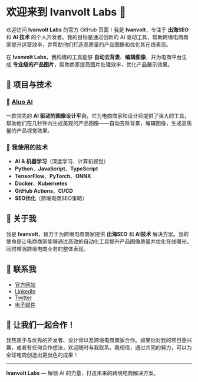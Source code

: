 # 欢迎来到 Ivanvolt Labs 👋

欢迎访问 **Ivanvolt Labs** 的官方 GitHub 页面！我是 **Ivanvolt**，专注于 **出海SEO** 和 **AI 技术** 的个人开发者。我的目标是通过创新的 AI 驱动工具，帮助跨境电商商家提升运营效率，并帮助他们打造高质量的产品图像和优化其在线表现。

在 **Ivanvolt Labs**，我构建的工具能够 **自动去背景**、**编辑图像**，并为电商平台生成 **专业级的产品图片**，帮助商家提高图片处理效率，优化产品展示效果。

## 🚀 项目与技术

### 🌟 [Aluo AI](https://aluo.ai)
一款领先的 **AI 驱动的图像设计平台**，它为电商商家和设计师提供了强大的工具，帮助他们在几秒钟内生成美观的产品图像——自动去除背景，编辑图像，生成高质量的产品视觉效果。

### 🔧 我使用的技术
- **AI & 机器学习**（深度学习、计算机视觉）
- **Python**、**JavaScript**、**TypeScript**
- **TensorFlow**、**PyTorch**、**ONNX**
- **Docker**、**Kubernetes**
- **GitHub Actions**、**CI/CD**
- **SEO优化**（跨境电商SEO策略）

## 💼 关于我
我是 **Ivanvolt**，致力于为跨境电商商家提供 **出海SEO** 和 **AI技术** 解决方案。我的使命是让电商商家能够通过高效的自动化工具提升产品图像质量并优化在线曝光，同时增强跨境电商业务的整体表现。

## 🔗 联系我
- [官方网站](https://aluo.ai)
- [LinkedIn](https://www.linkedin.com/in/ivanvolt)
- [Twitter](https://twitter.com/ivanvolt_labs)
- [电子邮件](mailto:contact@ivanvolt.com)

## 💬 让我们一起合作！
我热衷于与优秀的开发者、设计师以及跨境电商商家合作。如果你对我的项目感兴趣，或者有任何合作想法，欢迎随时与我联系。我相信，通过共同的努力，可以为全球电商创造出更出色的成果！

---

**Ivanvolt Labs** — 解锁 AI 的力量，打造未来的跨境电商解决方案。
